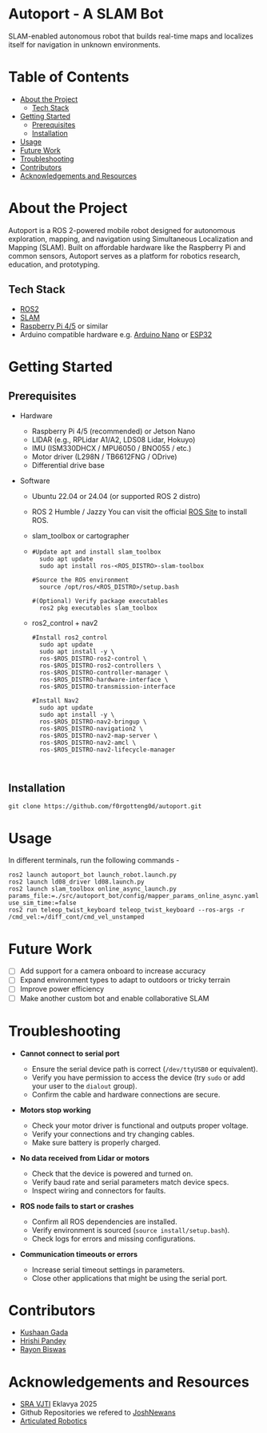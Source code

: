 # Autoport -  A SLAM Bot
SLAM-enabled autonomous robot that builds real-time maps and localizes itself for navigation in unknown environments.

# Table of Contents
- [About the Project](#about-the-project)
  - [Tech Stack](#tech-stack)
- [Getting Started](#getting-started)
  - [Prerequisites](#Prerequisites)
  - [Installation](#Installation)
- [Usage](#usage)
- [Future Work](#future-work)
- [Troubleshooting](#troubleshooting)
- [Contributors](#contributors)
- [Acknowledgements and Resources](#acknowledgements-and-resources)

# About the Project 
Autoport is a ROS 2-powered mobile robot designed for autonomous exploration, mapping, and navigation using Simultaneous Localization and Mapping (SLAM).
Built on affordable hardware like the Raspberry Pi and common sensors, Autoport serves as a platform for robotics research, education, and prototyping.

## Tech Stack
- [ROS2](https://docs.ros.org/en/rolling/index.html)
- [SLAM](https://www.mathworks.com/discovery/slam.html)
- [Raspberry Pi 4/5](https://www.raspberrypi.com/) or similar
- Arduino compatible hardware e.g. [Arduino Nano](https://docs.arduino.cc/hardware/nano/) or [ESP32](https://www.espressif.com/sites/default/files/documentation/esp32-wroom-32e_esp32-wroom-32ue_datasheet_en.pdf)


# Getting Started
## Prerequisites
- Hardware
  - Raspberry Pi 4/5 (recommended) or Jetson Nano
  - LIDAR (e.g., RPLidar A1/A2, LDS08 Lidar, Hokuyo)
  - IMU (ISM330DHCX / MPU6050 / BNO055 / etc.)
  - Motor driver (L298N / TB6612FNG / ODrive)
  - Differential drive base

- Software
  - Ubuntu 22.04 or 24.04 (or supported ROS 2 distro)    
  - ROS 2 Humble / Jazzy
      You can visit the official [ROS Site](https://docs.ros.org/en/jazzy/Installation/Ubuntu-Install-Debs.html) to install ROS.
  - slam_toolbox or cartographer
  - 
    ```
    #Update apt and install slam_toolbox
      sudo apt update
      sudo apt install ros-<ROS_DISTRO>-slam-toolbox
    
    #Source the ROS environment
      source /opt/ros/<ROS_DISTRO>/setup.bash
    
    #(Optional) Verify package executables
      ros2 pkg executables slam_toolbox
    ```
  - ros2_control + nav2

    ```
    #Install ros2_control
      sudo apt update
      sudo apt install -y \
      ros-$ROS_DISTRO-ros2-control \
      ros-$ROS_DISTRO-ros2-controllers \
      ros-$ROS_DISTRO-controller-manager \
      ros-$ROS_DISTRO-hardware-interface \
      ros-$ROS_DISTRO-transmission-interface

    #Install Nav2
      sudo apt update
      sudo apt install -y \
      ros-$ROS_DISTRO-nav2-bringup \
      ros-$ROS_DISTRO-navigation2 \
      ros-$ROS_DISTRO-nav2-map-server \
      ros-$ROS_DISTRO-nav2-amcl \
      ros-$ROS_DISTRO-nav2-lifecycle-manager


    
    ```
## Installation
  ```
  git clone https://github.com/f0rgotteng0d/autoport.git
  ```

# Usage

In different terminals, run the following commands -
```
ros2 launch autoport_bot launch_robot.launch.py
ros2 launch ld08_driver ld08.launch.py
ros2 launch slam_toolbox online_async_launch.py params_file:=./src/autoport_bot/config/mapper_params_online_async.yaml use_sim_time:=false
ros2 run teleop_twist_keyboard teleop_twist_keyboard --ros-args -r /cmd_vel:=/diff_cont/cmd_vel_unstamped

```

# Future Work
- [ ] Add support for a camera onboard to increase accuracy
- [ ] Expand environment types to adapt to outdoors or tricky terrain
- [ ] Improve power efficiency
- [ ] Make another custom bot and enable collaborative SLAM

# Troubleshooting

- **Cannot connect to serial port**
  - Ensure the serial device path is correct (`/dev/ttyUSB0` or equivalent).
  - Verify you have permission to access the device (try `sudo` or add your user to the `dialout` group).
  - Confirm the cable and hardware connections are secure.

- **Motors stop working**
   - Check your motor driver is functional and outputs proper voltage.
   - Verify your connections and try changing cables.
   - Make sure battery is properly charged.

- **No data received from Lidar or motors**
  - Check that the device is powered and turned on.
  - Verify baud rate and serial parameters match device specs.
  - Inspect wiring and connectors for faults.

- **ROS node fails to start or crashes**
  - Confirm all ROS dependencies are installed.
  - Verify environment is sourced (`source install/setup.bash`).
  - Check logs for errors and missing configurations.

- **Communication timeouts or errors**
  - Increase serial timeout settings in parameters.
  - Close other applications that might be using the serial port.

# Contributors
- [Kushaan Gada](https://github.com/f0rgotteng0d)
- [Hrishi Pandey](https://github.com/Hrishi010905)
- [Rayon Biswas](https://github.com/RayonBiswas)

# Acknowledgements and Resources 
- [SRA VJTI](https://sravjti.in/) Eklavya 2025
- Github Repositories we refered to [JoshNewans](https://github.com/joshnewans/articubot_one)
- [Articulated Robotics](https://articulatedrobotics.xyz/)
 


